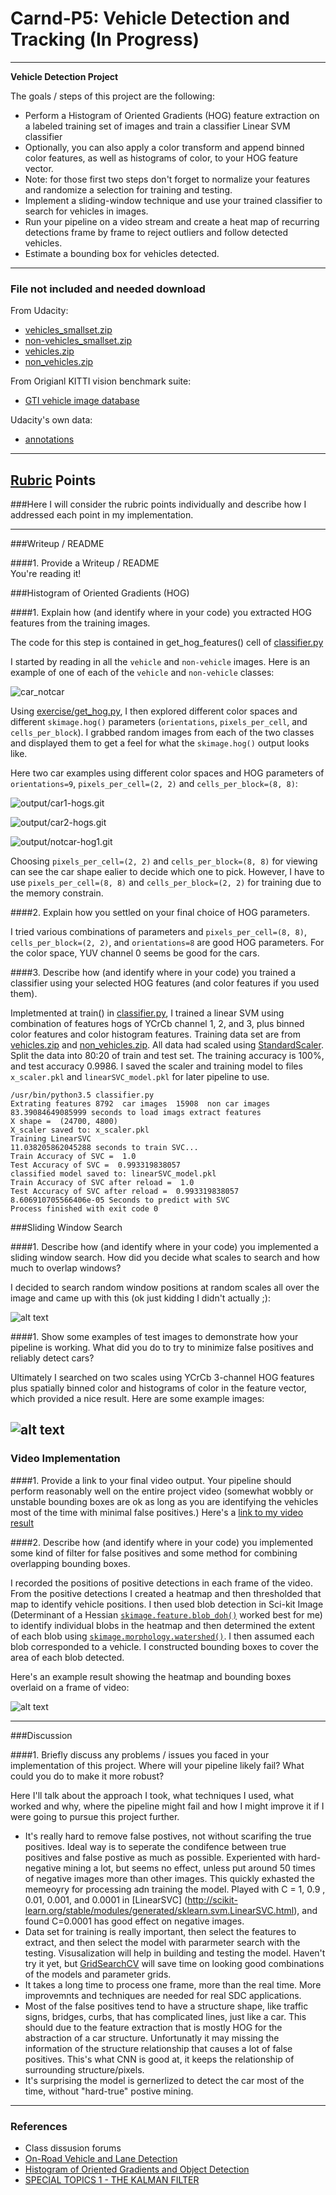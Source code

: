 # Carnd-P5: Vehicle Detection and Tracking (In Progress)

---

**Vehicle Detection Project**

The goals / steps of this project are the following:

* Perform a Histogram of Oriented Gradients (HOG) feature extraction on a labeled training set of images and train a classifier Linear SVM classifier
* Optionally, you can also apply a color transform and append binned color features, as well as histograms of color, to your HOG feature vector. 
* Note: for those first two steps don't forget to normalize your features and randomize a selection for training and testing.
* Implement a sliding-window technique and use your trained classifier to search for vehicles in images.
* Run your pipeline on a video stream and create a heat map of recurring detections frame by frame to reject outliers and follow detected vehicles.
* Estimate a bounding box for vehicles detected.

[//]: # (Image References)
[image1]: ./examples/car_not_car.png
[image2]: ./examples/HOG_example.jpg
[image3]: ./examples/sliding_windows.jpg
[image4]: ./examples/sliding_window.jpg
[image5]: ./examples/img50.jpg
[image6]: ./examples/example_output.jpg
[video1]: ./project_video.mp4

---
### File not included and needed download
From Udacity: 
 * [vehicles_smallset.zip](https://s3.amazonaws.com/udacity-sdc/Vehicle_Tracking/vehicles_smallset.zip)
 * [non-vehicles_smallset.zip](https://s3.amazonaws.com/udacity-sdc/Vehicle_Tracking/non-vehicles_smallset.zip)
 * [vehicles.zip](https://s3.amazonaws.com/udacity-sdc/Vehicle_Tracking/vehicles.zip)
 * [non_vehicles.zip](https://s3.amazonaws.com/udacity-sdc/Vehicle_Tracking/non-vehicles.zip)

From Origianl  KITTI vision benchmark suite:
 * [GTI vehicle image database](http://www.gti.ssr.upm.es/data/Vehicle_database.html)
 
Udacity's own data:
 * [annotations](https://github.com/udacity/self-driving-car/tree/master/annotations)

---

## [Rubric](https://review.udacity.com/#!/rubrics/513/view) Points
###Here I will consider the rubric points individually and describe how I addressed each point in my implementation.  

---
###Writeup / README

####1. Provide a Writeup / README  
You're reading it!

###Histogram of Oriented Gradients (HOG)

####1. Explain how (and identify where in your code) you extracted HOG features from the training images.

The code for this step is contained in get_hog_features() cell of [classifier.py](classifier.py)  

I started by reading in all the `vehicle` and `non-vehicle` images.  Here is an example of one of each of the `vehicle` and `non-vehicle` classes:

![car_notcar](output/car_notcar.png)

Using [exercise/get_hog.py](exercise/get_hog.py), I then explored different color spaces and different `skimage.hog()` parameters (`orientations`, `pixels_per_cell`, and `cells_per_block`).  I grabbed random images from each of the two classes and displayed them to get a feel for what the `skimage.hog()` output looks like.

Here two car examples using different color spaces and HOG parameters of `orientations=9`, `pixels_per_cell=(2, 2)` and `cells_per_block=(8, 8)`: 

![output/car1-hogs.git](output/car1-hogs.png)

![output/car2-hogs.git](output/car2-hogs.png)

![output/notcar-hog1.git](output/notcar_hog1.png)


Choosing `pixels_per_cell=(2, 2)` and `cells_per_block=(8, 8)` for viewing can see the car shape ealier to decide which one to pick. However, I have to use `pixels_per_cell=(8, 8)` and `cells_per_block=(2, 2)` for training due to the memory constrain.

####2. Explain how you settled on your final choice of HOG parameters.

I tried various combinations of parameters and `pixels_per_cell=(8, 8)`, `cells_per_block=(2, 2)`, and `orientations=8` are good HOG parameters. For the color space, YUV channel 0 seems be good for the cars.

####3. Describe how (and identify where in your code) you trained a classifier using your selected HOG features (and color features if you used them).

Impletmented at train() in [classifier.py](classifier.py), I trained a linear SVM using combination of features hogs of YCrCb channel 1, 2, and 3, plus binned color features and color histogram features. Training data set are from [vehicles.zip](https://s3.amazonaws.com/udacity-sdc/Vehicle_Tracking/vehicles.zip) and [non_vehicles.zip](https://s3.amazonaws.com/udacity-sdc/Vehicle_Tracking/non-vehicles.zip). All data had scaled using [StandardScaler](http://scikit-learn.org/stable/modules/generated/sklearn.preprocessing.StandardScaler.html). Split the data into 80:20 of train and test set. The training accuracy is 100%, and test accuracy 0.9986. I saved the scaler and training model to files `x_scaler.pkl` and `linearSVC_model.pkl` for later pipeline to use.

```
/usr/bin/python3.5 classifier.py
Extrating features 8792  car images  15908  non car images
83.39084649085999 seconds to load imags extract features
X shape =  (24700, 4800)
X_scaler saved to: x_scaler.pkl
Training LinearSVC
11.038205862045288 seconds to train SVC...
Train Accuracy of SVC =  1.0
Test Accuracy of SVC =  0.993319838057
classified model saved to: linearSVC_model.pkl
Train Accuracy of SVC after reload =  1.0
Test Accuracy of SVC after reload =  0.993319838057
8.606910705566406e-05 Seconds to predict with SVC
Process finished with exit code 0
```

###Sliding Window Search

####1. Describe how (and identify where in your code) you implemented a sliding window search.  How did you decide what scales to search and how much to overlap windows?

I decided to search random window positions at random scales all over the image and came up with this (ok just kidding I didn't actually ;):

![alt text][image3]

####1. Show some examples of test images to demonstrate how your pipeline is working.  What did you do to try to minimize false positives and reliably detect cars?

Ultimately I searched on two scales using YCrCb 3-channel HOG features plus spatially binned color and histograms of color in the feature vector, which provided a nice result.  Here are some example images:

![alt text][image4]
---

### Video Implementation

####1. Provide a link to your final video output.  Your pipeline should perform reasonably well on the entire project video (somewhat wobbly or unstable bounding boxes are ok as long as you are identifying the vehicles most of the time with minimal false positives.)
Here's a [link to my video result](./project_video.mp4)


####2. Describe how (and identify where in your code) you implemented some kind of filter for false positives and some method for combining overlapping bounding boxes.

I recorded the positions of positive detections in each frame of the video.  From the positive detections I created a heatmap and then thresholded that map to identify vehicle positions.  I then used blob detection in Sci-kit Image (Determinant of a Hessian [`skimage.feature.blob_doh()`](http://scikit-image.org/docs/dev/auto_examples/plot_blob.html) worked best for me) to identify individual blobs in the heatmap and then determined the extent of each blob using [`skimage.morphology.watershed()`](http://scikit-image.org/docs/dev/auto_examples/plot_watershed.html). I then assumed each blob corresponded to a vehicle.  I constructed bounding boxes to cover the area of each blob detected.  

Here's an example result showing the heatmap and bounding boxes overlaid on a frame of video:

![alt text][image5]

---

###Discussion

####1. Briefly discuss any problems / issues you faced in your implementation of this project.  Where will your pipeline likely fail?  What could you do to make it more robust?

Here I'll talk about the approach I took, what techniques I used, what worked and why, where the pipeline might fail and how I might improve it if I were going to pursue this project further.  

* It's really hard to remove false postives, not without scarifing the true positives. Ideal way is to seperate the condifence between true positives and false postive as much as possible. Experiented with hard-negative mining a lot, but seems no effect, unless put around 50 times of negative images more than other images. This quickly exhasted the memeoyry for processing adn training the model. Played with C = 1, 0.9 , 0.01, 0.001, and 0.0001 in [LinearSVC]
(http://scikit-learn.org/stable/modules/generated/sklearn.svm.LinearSVC.html), and found C=0.0001 has good effect on negative images.
* Data set for training is really important, then select the features to extract, and then select the model with pararmeter search with the testing. Visusalization will help in building and testing the model. Haven't try it yet, but [GridSearchCV](http://scikit-learn.org/stable/modules/generated/sklearn.model_selection.GridSearchCV.html) will save time on looking good combinations of the models and parameter grids.
* It takes a long time to process one frame, more than the real time. More improvemnts and techniques are needed for real SDC applications.
* Most of the false positives tend to have a structure shape, like traffic signs, bridges, curbs, that has complicated lines, just like a car. This should due to the feature extraction that is mostly HOG for the abstraction of a car structure. Unfortunatly it may missing the information of the structure relationship that causes a lot of false positives. This's what CNN is good at, it keeps the relationship of surrounding structure/pixels.
* It's surprising the model is gernerlized to detect the car most of the time, without "hard-true" postive mining.

---

### References
* Class dissusion forums
* [On-Road Vehicle and Lane Detection](https://web.stanford.edu/class/ee368/Project_Spring_1415/Reports/Lee_Wong_Xiao.pdf)
* [Histogram of Oriented Gradients and Object Detection](http://www.pyimagesearch.com/2014/11/10/histogram-oriented-gradients-object-detection/)
* [SPECIAL TOPICS 1 - THE KALMAN FILTER](https://www.youtube.com/watch?v=CaCcOwJPytQ&list=PLX2gX-ftPVXU3oUFNATxGXY90AULiqnWT)

